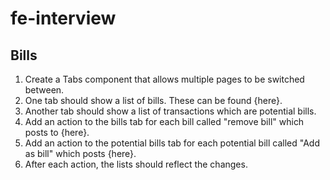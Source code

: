 # fe-interview
## Bills
1. Create a Tabs component that allows multiple pages to be switched between.
2. One tab should show a list of bills. These can be found {here}.
3. Another tab should show a list of transactions which are potential bills.
4. Add an action to the bills tab for each bill called "remove bill" which posts to {here}.
5. Add an action to the potential bills tab for each potential bill called "Add as bill" which posts {here}.
6. After each action, the lists should reflect the changes.
